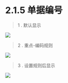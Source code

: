 # 2.1.5 单据编号

> 1 . 默认显示

![](http://pc1pao5ui.bkt.clouddn.com/20180723040327.jpg)

> 2 . 重点-编码规则

![](http://pc1pao5ui.bkt.clouddn.com/20180723040517.jpg)

> 3 . 设置规则后显示

![](http://pc1pao5ui.bkt.clouddn.com/20180723040613.jpg)
